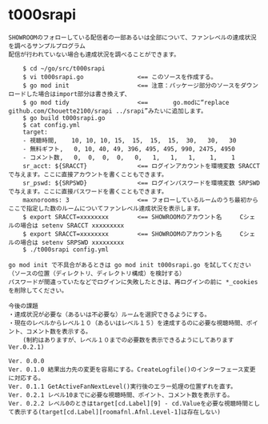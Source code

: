 # t000srapi

	SHOWROOMのフォローしている配信者の一部あるいは全部について、ファンレベルの達成状況を調べるサンプルプログラム
	配信が行われていない場合も達成状況を調べることができます。
```
	$ cd ~/go/src/t000srapi
	$ vi t000srapi.go				<== このソースを作成する。
	$ go mod init					<== 注意：パッケージ部分のソースをダウンロードした場合はimport部分は書き換えず、
	$ go mod tidy					<== 	  go.modに“replace github.com/Chouette2100/srapi ../srapi”みたいに追加します。
	$ go build t000srapi.go
	$ cat config.yml 
	target:
	- 視聴時間,    10, 10, 10, 15,  15,  15,  15,  30,   30,   30
	- 無料ギフト,   0, 10, 40, 49, 396, 495, 495, 990, 2475, 4950
	- コメント数,   0,  0,  0,  0,   0,   1,   1,   1,    1,    1
	sr_acct: ${SRACCT}				<== ログインアカウントを環境変数 SRACCT で与えます。ここに直接アカウントを書くこともできます。
	sr_pswd: ${SRPSWD}				<== ログインパスワードを環境変数 SRPSWD で与えます。ここに直接パスワードを書くこともできます。
	maxnorooms: 3					<== フォローしているルームのうち最初からここで指定した数のルームについてファンレベル達成状況を表示します。
	$ export SRACCT=xxxxxxxx		<== SHOWROOMのアカウント名		Cシェルの場合は setenv SRACCT xxxxxxxxx
	$ export SRACCT=xxxxxxxx		<== SHOWROOMのアカウント名		Cシェルの場合は setenv SRPSWD xxxxxxxxx
	$ ./t000srapi config.yml
```

	go mod init	で不具合があるときは go mod init t000srapi.go を試してください（ソースの位置（ディレクトリ、ディレクトリ構成）を検討する）
	パスワードが間違っていたなどでログインに失敗したときは、再ログインの前に *_cookies を削除してください。

	今後の課題
	・達成状況が必要な（あるいは不必要な）ルームを選択できるようにする。
	・現在のレベルからレベル１０（あるいはレベル１５）を達成するのに必要な視聴時間、ポイント、コメント数を表示する。
		(制約はありますが、レベル１０までの必要数を表示できるようにしてあります Ver.0.2.1)

	Ver. 0.0.0
	Ver. 0.1.0 結果出力先の変更を容易にする。CreateLogfile()のインターフェース変更に対応する。
	Ver. 0.1.1 GetActiveFanNextLevel()実行後のエラー処理の位置ずれを直す。
	Ver. 0.2.1 レベル10までに必要な視聴時間、ポイント、コメント数を表示する。
	Ver. 0.2.2 レベル0のときはtarget[cd.Label][9] - cd.Valueを必要な視聴時間として表示する(target[cd.Label][roomafnl.Afnl.Level-1]は存在しない)
